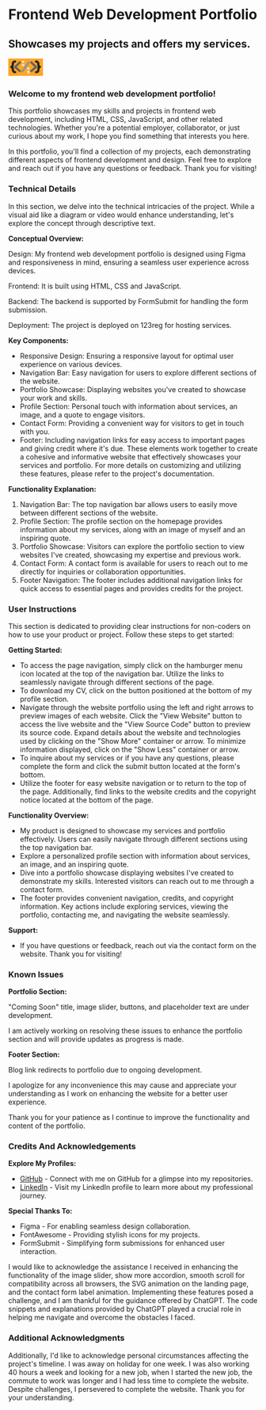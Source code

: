 # Frontend Web Development Portfolio

## Showcases my projects and offers my services.

<img src="src\assets\images\logo.jpg" width="70" height="35" alt="Combination of HTML CSS and JavaScript. Left curly brace, left angle bracket, colon, forward slash, semi-colon, right angle bracket, right curly brace logo"></br>

### Welcome to my frontend web development portfolio!</br>

This portfolio showcases my skills and projects in frontend web development, including HTML, CSS, JavaScript, and other related technologies. Whether you're a potential employer, collaborator, or just curious about my work, I hope you find something that interests you here.</br>

In this portfolio, you'll find a collection of my projects, each demonstrating different aspects of frontend development and design. Feel free to explore and reach out if you have any questions or feedback. Thank you for visiting!</br>

### Technical Details

In this section, we delve into the technical intricacies of the project. While a visual aid like a diagram or video would enhance understanding, let's explore the concept through descriptive text.

**Conceptual Overview:**

Design:
My frontend web development portfolio is designed using Figma and responsiveness in mind, ensuring a seamless user experience across devices.

Frontend:
It is built using HTML, CSS and JavaScript.

Backend:
The backend is supported by FormSubmit for handling the form submission.

Deployment:
The project is deployed on 123reg for hosting services.

**Key Components:**

- Responsive Design: Ensuring a responsive layout for optimal user experience on various devices.
- Navigation Bar: Easy navigation for users to explore different sections of the website.
- Portfolio Showcase: Displaying websites you've created to showcase your work and skills.
- Profile Section: Personal touch with information about services, an image, and a quote to engage visitors.
- Contact Form: Providing a convenient way for visitors to get in touch with you.
- Footer: Including navigation links for easy access to important pages and giving credit where it's due. These elements work together to create a cohesive and informative website that effectively showcases your services and portfolio. For more details on customizing and utilizing these features, please refer to the project's documentation.

**Functionality Explanation:**

1. Navigation Bar: The top navigation bar allows users to easily move between different sections of the website.
2. Profile Section: The profile section on the homepage provides information about my services, along with an image of myself and an inspiring quote.
3. Portfolio Showcase: Visitors can explore the portfolio section to view websites I've created, showcasing my expertise and previous work.
4. Contact Form: A contact form is available for users to reach out to me directly for inquiries or collaboration opportunities.
5. Footer Navigation: The footer includes additional navigation links for quick access to essential pages and provides credits for the project.

### User Instructions

This section is dedicated to providing clear instructions for non-coders on how to use your product or project. Follow these steps to get started:

**Getting Started:**

- To access the page navigation, simply click on the hamburger menu icon located at the top of the navigation bar. Utilize the links to seamlessly navigate through different sections of the page.
- To download my CV, click on the button positioned at the bottom of my profile section.
- Navigate through the website portfolio using the left and right arrows to preview images of each website. Click the "View Website" button to access the live website and the "View Source Code" button to preview its source code. Expand details about the website and technologies used by clicking on the "Show More" container or arrow. To minimize information displayed, click on the "Show Less" container or arrow.
- To inquire about my services or if you have any questions, please complete the form and click the submit button located at the form's bottom.
- Utilize the footer for easy website navigation or to return to the top of the page. Additionally, find links to the website credits and the copyright notice located at the bottom of the page.

**Functionality Overview:**

- My product is designed to showcase my services and portfolio effectively. Users can easily navigate through different sections using the top navigation bar.
- Explore a personalized profile section with information about services, an image, and an inspiring quote.
- Dive into a portfolio showcase displaying websites I've created to demonstrate my skills. Interested visitors can reach out to me through a contact form.
- The footer provides convenient navigation, credits, and copyright information. Key actions include exploring services, viewing the portfolio, contacting me, and navigating the website seamlessly.

**Support:**

- If you have questions or feedback, reach out via the contact form on the website. Thank you for visiting!

### Known Issues

**Portfolio Section:**

"Coming Soon" title, image slider, buttons, and placeholder text are under development.

I am actively working on resolving these issues to enhance the portfolio section and will provide updates as progress is made.

**Footer Section:**

Blog link redirects to portfolio due to ongoing development.

I apologize for any inconvenience this may cause and appreciate your understanding as I work on enhancing the website for a better user experience.

Thank you for your patience as I continue to improve the functionality and content of the portfolio.

### Credits And Acknowledgements

**Explore My Profiles:**</br>

- <a href="https://github.com/devkristie?tab=repositories" title="github" target="_blank" rel="noopener">GitHub</a> - Connect with me on GitHub for a glimpse into my repositories.</br>
- <a href="https://www.linkedin.com/in/kristie-larke/" title="linkedin" target="_blank" rel="noopener">LinkedIn</a> - Visit my LinkedIn profile to learn more about my professional journey.

**Special Thanks To:**</br>

- Figma - For enabling seamless design collaboration.</br>
- FontAwesome - Providing stylish icons for my projects.</br>
- FormSubmit - Simplifying form submissions for enhanced user interaction.

I would like to acknowledge the assistance I received in enhancing the functionality of the image slider, show more accordion, smooth scroll for compatibility across all browsers, the SVG animation on the landing page, and the contact form label animation. Implementing these features posed a challenge, and I am thankful for the guidance offered by ChatGPT. The code snippets and explanations provided by ChatGPT played a crucial role in helping me navigate and overcome the obstacles I faced.

### Additional Acknowledgments

Additionally, I'd like to acknowledge personal circumstances affecting the project's timeline. I was away on holiday for one week. I was also working 40 hours a week and looking for a new job, when I started the new job, the commute to work was longer and I had less time to complete the website. Despite challenges, I persevered to complete the website. Thank you for your understanding.
